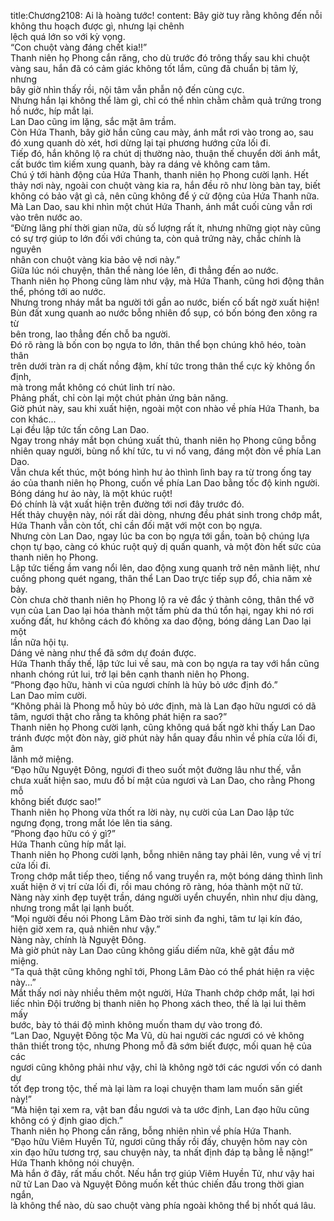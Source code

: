 title:Chương2108: Ai là hoàng tước!
content:
Bây giờ tuy rằng không đến nỗi không thu hoạch được gì, nhưng lại chênh<br>lệch quá lớn so với kỳ vọng.<br>“Con chuột vàng đáng chết kia!!”<br>Thanh niên họ Phong cắn răng, cho dù trước đó trông thấy sau khi chuột<br>vàng sau, hắn đã có cảm giác không tốt lắm, cũng đã chuẩn bị tâm lý, nhưng<br>bây giờ nhìn thấy rồi, nội tâm vẫn phẫn nộ đến cùng cực.<br>Nhưng hắn lại không thể làm gì, chỉ có thể nhìn chằm chằm quả trứng trong<br>hồ nước, híp mắt lại.<br>Lan Dao cũng im lặng, sắc mặt âm trầm.<br>Còn Hứa Thanh, bây giờ hắn cũng cau mày, ánh mắt rơi vào trong ao, sau<br>đó xung quanh dò xét, hơi dừng lại tại phương hướng cửa lối đi.<br>Tiếp đó, hắn không lộ ra chút dị thường nào, thuận thế chuyển dời ánh mắt,<br>cất bước tìm kiếm xung quanh, bày ra dáng vẻ không cam tâm.<br>Chú ý tới hành động của Hứa Thanh, thanh niên họ Phong cười lạnh. Hết<br>thảy nơi này, ngoài con chuột vàng kia ra, hắn đều rõ như lòng bàn tay, biết<br>không có bảo vật gì cả, nên cũng không để ý cử động của Hứa Thanh nữa.<br>Mà Lan Dao, sau khi nhìn một chút Hứa Thanh, ánh mắt cuối cùng vẫn rơi<br>vào trên nước ao.<br>“Đừng lãng phí thời gian nữa, dù số lượng rất ít, nhưng những giọt này cũng<br>có sự trợ giúp to lớn đối với chúng ta, còn quả trứng này, chắc chính là nguyên<br>nhân con chuột vàng kia bảo vệ nơi này.”<br>Giữa lúc nói chuyện, thân thể nàng lóe lên, đi thẳng đến ao nước.<br>Thanh niên họ Phong cũng làm như vậy, mà Hứa Thanh, cũng hơi động thân<br>thể, phóng tới ao nước.<br>Nhưng trong nháy mắt ba người tới gần ao nước, biến cố bất ngờ xuất hiện!<br>Bùn đất xung quanh ao nước bỗng nhiên đổ sụp, có bốn bóng đen xông ra từ<br>bên trong, lao thẳng đến chỗ ba người.<br>Đó rõ ràng là bốn con bọ ngựa to lớn, thân thể bọn chúng khô héo, toàn thân<br>trên dưới tràn ra dị chất nồng đậm, khí tức trong thân thể cực kỳ không ổn định,<br>mà trong mắt không có chút linh trí nào.<br>Phảng phất, chỉ còn lại một chút phản ứng bản năng.<br>Giờ phút này, sau khi xuất hiện, ngoài một con nhào về phía Hứa Thanh, ba<br>con khác...<br>Lại đều lập tức tấn công Lan Dao.<br>Ngay trong nháy mắt bọn chúng xuất thủ, thanh niên họ Phong cũng bỗng<br>nhiên quay người, bùng nổ khí tức, tu vi nổ vang, đáng một đòn về phía Lan<br>Dao.<br>Vẫn chưa kết thúc, một bóng hình hư ảo thình lình bay ra từ trong ống tay<br>áo của thanh niên họ Phong, cuốn về phía Lan Dao bằng tốc độ kinh người.<br>Bóng dáng hư ảo này, là một khúc ruột!<br>Đó chính là vật xuất hiện trên đường tới nơi đây trước đó.<br>Hết thảy chuyện này, nói rất dài dòng, nhưng đều phát sinh trong chớp mắt,<br>Hứa Thanh vẫn còn tốt, chỉ cần đối mặt với một con bọ ngựa.<br>Nhưng còn Lan Dao, ngay lúc ba con bọ ngựa tới gần, toàn bộ chúng lựa<br>chọn tự bạo, càng có khúc ruột quỷ dị quấn quanh, và một đòn hết sức của<br>thanh niên họ Phong.<br>Lập tức tiếng ầm vang nổi lên, dao động xung quanh trở nên mãnh liệt, như<br>cuồng phong quét ngang, thân thể Lan Dao trực tiếp sụp đổ, chia năm xẻ bảy.<br>Còn chưa chờ thanh niên họ Phong lộ ra vẻ đắc ý thành công, thân thể vỡ<br>vụn của Lan Dao lại hóa thành một tấm phù da thú tổn hại, ngay khi nó rơi<br>xuống đất, hư không cách đó không xa dao động, bóng dáng Lan Dao lại một<br>lần nữa hội tụ.<br>Dáng vẻ nàng như thể đã sớm dự đoán được.<br>Hứa Thanh thấy thế, lập tức lui về sau, mà con bọ ngựa ra tay với hắn cũng<br>nhanh chóng rút lui, trở lại bên cạnh thanh niên họ Phong.<br>“Phong đạo hữu, hành vi của ngươi chính là hủy bỏ ước định đó.”<br>Lan Dao mỉm cười.<br>“Không phải là Phong mỗ hủy bỏ ước định, mà là Lan đạo hữu ngươi có dã<br>tâm, ngươi thật cho rằng ta không phát hiện ra sao?”<br>Thanh niên họ Phong cười lạnh, cũng không quá bất ngờ khi thấy Lan Dao<br>tránh được một đòn này, giờ phút này hắn quay đầu nhìn về phía cửa lối đi, âm<br>lãnh mở miệng.<br>“Đạo hữu Nguyệt Đông, ngươi đi theo suốt một đường lâu như thế, vẫn<br>chưa xuất hiện sao, mưu đồ bí mật của ngươi và Lan Dao, cho rằng Phong mỗ<br>không biết được sao!”<br>Thanh niên họ Phong vừa thốt ra lời này, nụ cười của Lan Dao lập tức<br>ngưng đọng, trong mắt lóe lên tia sáng.<br>“Phong đạo hữu có ý gì?”<br>Hứa Thanh cũng híp mắt lại.<br>Thanh niên họ Phong cười lạnh, bỗng nhiên nâng tay phải lên, vung về vị trí<br>cửa lối đi.<br>Trong chớp mắt tiếp theo, tiếng nổ vang truyền ra, một bóng dáng thình lình<br>xuất hiện ở vị trí cửa lối đi, rồi mau chóng rõ ràng, hóa thành một nữ tử.<br>Nàng này xinh đẹp tuyệt trần, dáng người uyển chuyển, nhìn như dịu dàng,<br>nhưng trong mắt lại lạnh buốt.<br>“Mọi người đều nói Phong Lâm Đào trời sinh đa nghi, tâm tư lại kín đáo,<br>hiện giờ xem ra, quả nhiên như vậy.”<br>Nàng này, chính là Nguyệt Đông.<br>Mà giờ phút này Lan Dao cũng không giấu diếm nữa, khẽ gật đầu mở<br>miệng.<br>“Ta quả thật cũng không nghĩ tới, Phong Lâm Đào có thể phát hiện ra việc<br>này...”<br>Mắt thấy nơi này nhiều thêm một người, Hứa Thanh chớp chớp mắt, lại hơi<br>liếc nhìn Đội trưởng bị thanh niên họ Phong xách theo, thế là lại lui thêm mấy<br>bước, bày tỏ thái độ mình không muốn tham dự vào trong đó.<br>“Lan Dao, Nguyệt Đông tộc Ma Vũ, dù hai người các ngươi có vẻ không<br>thân thiết trong tộc, nhưng Phong mỗ đã sớm biết được, mối quan hệ của các<br>ngươi cũng không phải như vậy, chỉ là không ngờ tới các ngươi vốn có danh dự<br>tốt đẹp trong tộc, thế mà lại làm ra loại chuyện tham lam muốn săn giết này!”<br>“Mà hiện tại xem ra, vật ban đầu ngươi và ta ước định, Lan đạo hữu cũng<br>không có ý định giao dịch.”<br>Thanh niên họ Phong cắn răng, bỗng nhiên nhìn về phía Hứa Thanh.<br>“Đạo hữu Viêm Huyền Tử, ngươi cũng thấy rồi đấy, chuyện hôm nay còn<br>xin đạo hữu tương trợ, sau chuyện này, ta nhất định đáp tạ bằng lễ nặng!”<br>Hứa Thanh không nói chuyện.<br>Mà hắn ở đây, rất mấu chốt. Nếu hắn trợ giúp Viêm Huyền Tử, như vậy hai<br>nữ tử Lan Dao và Nguyệt Đông muốn kết thúc chiến đấu trong thời gian ngắn,<br>là không thể nào, dù sao chuột vàng phía ngoài không thể bị nhốt quá lâu.